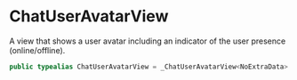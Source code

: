 # ChatUserAvatarView

A view that shows a user avatar including an indicator of the user presence (online/offline).

``` swift
public typealias ChatUserAvatarView = _ChatUserAvatarView<NoExtraData>
```
